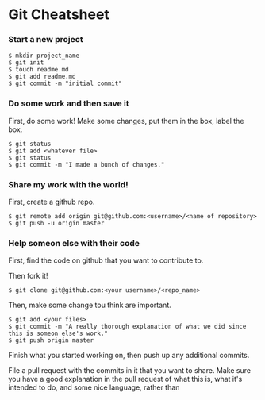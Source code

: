 # Git Cheatsheet

### Start a new project

```shell
$ mkdir project_name
$ git init
$ touch readme.md
$ git add readme.md
$ git commit -m "initial commit"
```

### Do some work and then save it

First, do some work!
Make some changes, put them in the box, label the box.

```shell
$ git status
$ git add <whatever file>
$ git status
$ git commit -m "I made a bunch of changes."
```

### Share my work with the world!

First, create a github repo.

```shell
$ git remote add origin git@github.com:<username>/<name of repository>
$ git push -u origin master
```

### Help someon else with their code

First, find the code on github that you want to contribute to.

Then fork it!

```shell
$ git clone git@github.com:<your username>/<repo_name>
```
Then, make some change tou think are important.

```shell
$ git add <your files>
$ git commit -m "A really thorough explanation of what we did since this is someon else's work."
$ git push origin master
```
Finish what you started working on, then push up any additional commits.

File a pull request with the commits in it that you want to share. Make sure you have a good explanation in the pull request of what this is, what it's intended to do, and some nice language, rather than 
